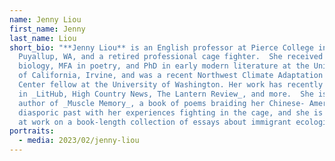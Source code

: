 ```yaml
---
name: Jenny Liou
first_name: Jenny
last_name: Liou
short_bio: "**Jenny Liou** is an English professor at Pierce College in
  Puyallup, WA, and a retired professional cage fighter.  She received  a BS in
  biology, MFA in poetry, and PhD in early modern literature at the University
  of California, Irvine, and was a recent Northwest Climate Adaptation Science
  Center fellow at the University of Washington. Her work has recently appeared
  in _LitHub, High Country News, The Lantern Review_, and more.  She is the
  author of _Muscle Memory_, a book of poems braiding her Chinese- American's
  diasporic past with her experiences fighting in the cage, and she is currently
  at work on a book-length collection of essays about immigrant ecologies."
portraits:
  - media: 2023/02/jenny-liou
---
```

